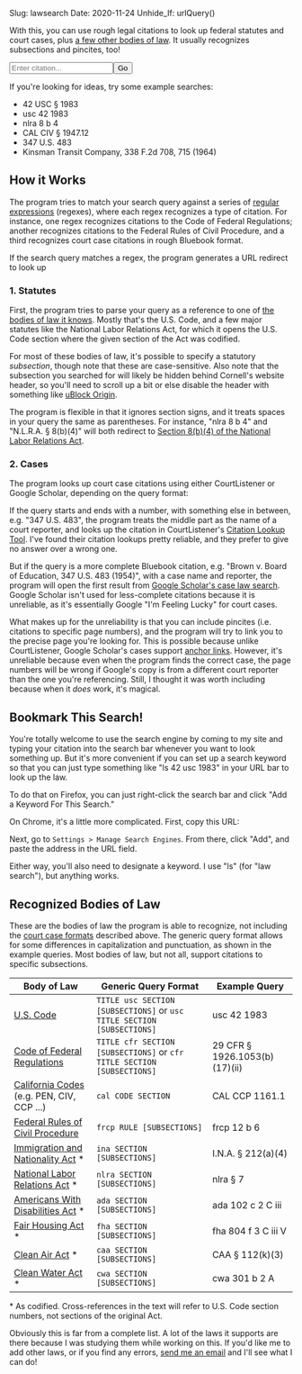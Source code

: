 Slug: lawsearch
Date: 2020-11-24
Unhide_If: urlQuery()

With this, you can use rough legal citations to look up federal statutes and court cases, plus [a few other bodies of law](#recognized-bodies-of-law). It usually recognizes subsections and pincites, too!

<form class="main-search" onsubmit="return searchBar()">
    <input type="search" placeholder="Enter citation..." name="q" id="q"><input type="submit" value="Go">
    <br>
    <label for="q" id="explainer" class="search-label"></label>
</form>
<script>
const schemas = [
// first, check it against federal bodies of law
{ // U.S. Code
"regexes": [/(?<title>\d+) U\.?S\.?(?:C\.?| Code) §? ?(?<section>[\w\.]+)(?:(?: |\()(?<hash>.+))?/i, /U\.?S\.?C\.? (?<title>\d+) §? ?(?<section>\d+[a-z]?)(?:(?: |\()(?<hash>.+))?/i],
"URLParts": {
  "baseURL": "https://www.law.cornell.edu/uscode/text/[title]/[section]",
  "hashSeparator": "_"
  }
},
{ // Code of Federal Regulations
"regexes": [/(?<title>\d+) C\.?F\.?R\.? §? ?(?<section>[\w\.]+)(?:(?: |\()(?<hash>.+))?/i, /C\.?F\.?R\.? (?<title>\d+) §? ?(?<section>\d+[a-z]?)(?:(?: |\()(?<hash>.+))?/i],
"URLParts": {
  "baseURL": "https://www.law.cornell.edu/cfr/text/[title]/[section]",
  "hashSeparator": "_"
  }
},
{ // Federal Rules of Civil Procedure
"regexes": [/F\.?R\.?C\.?P\.? ?(?<rule>\d+[a-z]?)(?:(?: |\()(?<hash>.+))?/i],
"URLParts": {
  "baseURL": "https://www.law.cornell.edu/rules/frcp/rule_[rule]",
  "hashPrefix": "rule_[rule]_",
  "hashSeparator": "_"
  }
},
// next, check aganst known pre-codification statutes
{ // Immigration and Nationality Act
"regexes": [/I\.?N\.?A\.? §? ?(?<section>\d+[a-z]?)(?:(?: |\()(?<hash>.+))?/i],
"URLParts": {
  "baseURL": "https://www.law.cornell.edu/uscode/text/8/[section]",
  "hashSeparator": "_"},
"remapKeys": {"section": {"101":"1101", "102":"1102", "103":"1103", "104":"1104", "105":"1105", "106":"1105a", "201":"1151", "202":"1152", "203":"1153", "204":"1154", "205":"1155", "206":"1156", "207":"1157", "208":"1158", "209":"1159", "210":"1160", "210a":"1161", "211":"1181", "212":"1182", "213":"1183", "213a":"1183a", "214":"1184", "215":"1185", "216":"1186a", "216a":"1186b", "217":"1187", "218":"1188", "219":"1189", "221":"1201", "222":"1202", "223":"1203", "224":"1204", "231":"1221", "232":"1222", "233":"1223", "234":"1224", "235":"1225", "235a":"1225a", "236":"1226", "236a":"1226a", "237":"1227", "238":"1228", "239":"1229", "240":"1229a", "240a":"1229b", "240b":"1229c", "240c":"1230", "241":"1231", "242":"1252", "242a":"1252a", "242b":"1252b", "243":"1253", "244":"1254a", "245":"1255", "245a":"1255a", "246":"1256", "247":"1257", "248":"1258", "249":"1259", "250":"1260", "251":"1281", "252":"1282", "253":"1283", "254":"1284", "255":"1285", "256":"1286", "257":"1287", "258":"1288", "261":"1301", "262":"1302", "263":"1303", "264":"1304", "265":"1305", "266":"1306", "271":"1321", "272":"1322", "273":"1323", "274":"1324", "274a":"1324a", "274b":"1324b", "274c":"1324c", "274d":"1324d", "275":"1325", "276":"1326", "277":"1327", "278":"1328", "279":"1329", "280":"1330", "281":"1351", "282":"1352", "283":"1353", "284":"1354", "285":"1355", "286":"1356", "287":"1357", "288":"1358", "289":"1359", "290":"1360", "291":"1361", "292":"1362", "293":"1363", "294":"1363a", "295":"1363b", "301":"1401", "302":"1402", "303":"1403", "304":"1404", "305":"1405", "306":"1406", "307":"1407", "308":"1408", "309":"1409", "310":"1421", "311":"1422", "312":"1423", "313":"1424", "314":"1425", "315":"1426", "316":"1427", "317":"1428", "318":"1429", "319":"1430", "320":"1431", "321":"1432", "322":"1433", "323":"1434", "324":"1435", "325":"1436", "326":"1437", "327":"1438", "328":"1439", "329":"1440", "329a":"1440-1", "330":"1441", "331":"1442", "332":"1443", "333":"1444", "334":"1445", "335":"1446", "336":"1447", "337":"1448", "338":"1449", "339":"1450", "340":"1451", "341":"1452", "342":"1453", "343":"1454", "344":"1455", "345":"1456", "346":"1457", "347":"1458", "348":"1459", "349":"1481", "350":"1482", "351":"1483", "352":"1484", "353":"1485", "354":"1486", "355":"1487", "356":"1488", "357":"1489", "358":"1501", "359":"1502", "360":"1503", "361":"1504", "404":"1101", "405":"1101", "406":"1101", "407":"1101", "411":"1521", "412":"1522", "413":"1523", "414":"1524", "501":"1531", "502":"1532", "503":"1533", "504":"1534", "505":"1535", "506":"1536", "507":"1537"}}
},
{ // Clean Air Act
"regexes": [/C\.?A\.?A\.? §? ?(?<section>\d+[a-z]?)(?:(?: |\()(?<hash>.+))?/i],
"URLParts": {
  "baseURL": "https://www.law.cornell.edu/uscode/text/42/[section]",
  "hashSeparator": "_"},
"remapKeys": {"section": {"101":"7401", "102":"7402", "103":"7403", "104":"7404", "105":"7405", "106":"7406", "107":"7407", "108":"7408", "109":"7409", "110":"7410", "111":"7411", "112":"7412", "113":"7413", "114":"7414", "115":"7415", "116":"7416", "117":"7417", "118":"7418", "119":"7419", "120":"7420", "121":"7421", "122":"7422", "123":"7423", "124":"7424", "125":"7425", "126":"7426", "127":"7427", "128":"7428", "129":"7429", "130":"7430", "131":"7431", "160":"7470", "161":"7471", "162":"7472", "163":"7473", "164":"7474", "165":"7475", "166":"7476", "167":"7477", "168":"7478", "169":"7479", "169a":"7491", "169A":"7491", "169b":"7492", "169B":"7492", "171":"7501", "172":"7502", "173":"7503", "174":"7504", "175":"7505", "175a":"7505a", "176":"7506", "176a":"7506a", "177":"7507", "178":"7508", "179":"7509", "179b":"7509a", "181":"7511", "182":"7511a", "183":"7511b", "184":"7511c", "185":"7511d", "185a":"7511e", "185b":"7511f", "186":"7512", "187":"7512a", "188":"7513", "189":"7513a", "190":"7513b", "191":"7514", "192":"7514a", "193":"7515", "202":"7521", "203":"7522", "204":"7523", "205":"7524", "206":"7525", "207":"7541", "208":"7542", "209":"7543", "210":"7544", "211":"7545", "213":"7547", "214":"7548", "215":"7549", "216":"7550", "217":"7552", "218":"7553", "219":"7554", "231":"7571", "232":"7572", "233":"7573", "234":"7574", "241":"7581", "242":"7582", "243":"7583", "244":"7584", "245":"7585", "246":"7586", "247":"7587", "248":"7588", "249":"7589", "250":"7590", "301":"7601", "302":"7602", "303":"7603", "304":"7604", "305":"7605", "306":"7606", "307":"7607", "308":"7608", "309":"7609", "310":"7610", "311":"7611", "312":"7612", "313":"7613", "314":"7614", "315":"7615", "316":"7616", "317":"7617", "318":"7618", "319":"7619", "320":"7620", "321":"7621", "322":"7622", "323":"7624", "324":"7625", "325":"7625-1", "326":"7625a", "327":"7626", "328":"7627", "201":"7641", "401":"7651", "402":"7651a", "403":"7651b", "404":"7651c", "405":"7651d", "406":"7651e", "407":"7651f", "408":"7651g", "409":"7651h", "410":"7651i", "411":"7651j", "412":"7651k", "413":"7651l", "414":"7651m", "415":"7651n", "416":"7651o", "501":"7661", "502":"7661a", "503":"7661b", "504":"7661c", "505":"7661d", "506":"7661e", "507":"7661f", "601":"7671", "602":"7671a", "603":"7671b", "604":"7671c", "605":"7671d", "606":"7671e", "607":"7671f", "608":"7671g", "609":"7671h", "610":"7671i", "611":"7671j", "612":"7671k", "613":"7671l", "614":"7671m", "615":"7671n", "616":"7671o", "617":"7671p", "618":"7671q"}}
},
{ // Clean Water Act
"regexes": [/C\.?W\.?A\.? §? ?(?<section>\d+[a-z]?)(?:(?: |\()(?<hash>.+))?/i],
"URLParts": {
  "baseURL": "https://www.law.cornell.edu/uscode/text/33/[section]",
  "hashSeparator": "_"},
"remapKeys": {"section": {"101":"1251", "112":"1262", "115":"1265", "301":"1311", "302":"1312", "303":"1313", "304":"1314", "305":"1315", "306":"1316", "307":"1317", "308":"1318", "309":"1319", "310":"1320", "316":"1326", "319":"1329", "401":"1341", "402":"1342", "403":"1343", "404":"1344", "405":"1345", "406":"1346", "501":"1361", "502":"1362", "505":"1365", "509":"1369", "510":"1370", "511":"1371", "517":"1376", "518":"1377"}}
},
{ // National Labor Relations Act
"regexes": [/N\.?L\.?R\.?A\.? §? ?(?<section>\d+[a-z]?)(?:(?: |\()(?<hash>.+))?/i],
"URLParts": {
  "baseURL": "https://www.law.cornell.edu/uscode/text/29/[section]",
  "hashSeparator": "_"},
"remapKeys": {"section": {"1":"151", "2":"152", "3":"153", "4":"154", "5":"155", "6":"156", "7":"157", "8":"158", "9":"159", "10":"160", "11":"161", "12":"162", "13":"163", "14":"164", "15":"165", "16":"166", "17":"167", "18":"168", "19":"169"}}
},
{ // Americans With Disabilities Act
"regexes": [/A\.?D\.?A\.? §? ?(?<section>\d+[a-z]?)(?:(?: |\()(?<hash>.+))?/i],
"URLParts": {
  "baseURL": "https://www.law.cornell.edu/uscode/text/42/[section]",
  "hashSeparator": "_"},
"remapKeys": {"section": {"2":"12101", "3":"12102", "101":"12111", "102":"12112", "103":"12113", "104":"12114", "105":"12115", "106":"12116", "107":"12117", "201":"12131", "202":"12132", "203":"12133", "204":"12134", "221":"12141", "222":"12142", "223":"12143", "224":"12144", "225":"12145", "226":"12146", "227":"12147", "228":"12148", "229":"12149", "230":"12150", "241":"12161", "242":"12162", "243":"12163", "244":"12164", "245":"12165", "301":"12181", "302":"12182", "303":"12183", "304":"12184", "305":"12185", "306":"12186", "307":"12187", "308":"12188", "309":"12189", "501":"12201", "502":"12202", "503":"12203", "504":"12204", "505":"12205", "506":"12206", "507":"12207", "508":"12208", "509":"12209", "510":"12210", "511":"12211", "513":"12212", "514":"12213"}}
},
{ // Fair Housing Act
"regexes": [/F\.?H\.?A\.? §? ?(?<section>\d+[a-z]?)(?:(?: |\()(?<hash>.+))?/i],
"URLParts": {
  "baseURL": "https://www.law.cornell.edu/uscode/text/42/[section]",
  "hashSeparator": "_"},
"remapKeys": {"section": {'801':'3601', '802':'3602', '803':'3603', '804':'3604', '805':'3605', '806':'3606', '807':'3607', '808':'3608', '808a':'3608a', '809':'3609', '810':'3610', '811':'3611', '812':'3612', '813':'3613', '814':'3614', '814a':'3614-1', '815':'3614a', '816':'3615', '817':'3616', '817a':'3616a', '818':'3617', '819':'3618', '820':'3619', '901':'3631'}}
},
{ // use Google Scholar if it looks like a full bluebook case citation
"regexes": [/(?<name>.+), (?<cite>\d+ .+? \d+)(?:, (?<hash>\d+))?(?<remainder>.*?$)/i],
"URLParts": {
  "baseURL": "https://scholar.google.com/scholar?as_sdt=2006&btnI=I&q=[name], [cite][remainder]",
  "hashPrefix": "p"}
},
{ // use CourtListener if it's a bare citation
"regexes": [/^(?<volume>\d+) (?<reporter>.+) (?<page>\d+)$/i],
"URLParts": { "baseURL": "https://www.courtlistener.com/c/[reporter]/[volume]/[page]" }
},
// check against known state statutes
{ // California
"regexes": [/^Cal\.? (?<code>[a-z]+) §? ?(?<section>[\w\.]+)/i],
"URLParts": { "baseURL": "https://leginfo.legislature.ca.gov/faces/codes_displaySection.xhtml?lawCode=[code]&sectionNum=[section]" },
"forceUpperCase": ["code"]
}
]
function lookup(query) {
  for (var i = 0; i < schemas.length; i++) {
    var schema = schemas[i];
    for (var j = 0; j < schema.regexes.length; j++) {
      var match = query.match(schema.regexes[j]);
      if (match) { break; }
    }
    if (match) {
      var keys = match.groups;
      break;
    }
  }
  if (!match) {
    document.getElementById("explainer").innerHTML = "Sorry, I couldn't recognize that citation. Is it on the list of <a href='#recognized-bodies-of-law'>recognized bodies of law</a> or <a href='#2-cases'>case citation formats</a>?";
    return false;
  }
  for (var k in schema.forceUpperCase) {
    keys[schema.forceUpperCase[k]] = keys[schema.forceUpperCase[k]].toUpperCase();
  }
  for (var k in schema.forceLowerCase) {
    keys[schema.forceLowerCase[k]] = keys[schema.forceLowerCase[k]].toLowerCase();
  }
  for (var k in schema.remapKeys) {
    let remaps = schema.remapKeys[k];
    let newKey = remaps[keys[k]];
    if (!newKey) { newKey = remaps[keys[k].toUpperCase()]; }
    if (!newKey) { newKey = remaps[keys[k].toLowerCase()]; }
    if (!newKey) {
      document.getElementById("explainer").innerHTML = "Sorry, I don't have a U.S. Code section on file for that section of the Act. If it's a valid section, please <a href='mailto: simonraindrum@gmail.com'>let me know</a>!";
      return false;
    }
    keys[k] = newKey;
  }
  for (var k in keys) {
    for (var part in schema.URLParts) {
      schema.URLParts[part] = schema.URLParts[part].replace("[" + k + "]", keys[k]);
    }
  }
  let url = schema.URLParts.baseURL;
  if (keys.hash) {
    url += "#";
    if (schema.URLParts.hashPrefix) { url += schema.URLParts.hashPrefix; }
    if (schema.URLParts.hashSeparator) {
      keys.hash = keys.hash.replace(/^\W+|\W+$/, '');
      keys.hash = keys.hash.split(/\W+/).join(schema.URLParts.hashSeparator);
    }
    url += keys.hash;
  }
  window.location.href = url;
  return true;
}
function urlQuery() {
  if (!location.search) { return true; }
  let query = decodeURIComponent(location.search).trim().replace(/^\?(?:q=)?|\.$|,$|;$/g, '');
  document.getElementById("q").value = query.replace(/\+/g, ' ');
  return !lookup(query);
}
function searchBar() {
  let query = document.getElementById("q").value;
  if (!query) {
    document.getElementById("explainer").innerHTML = "";
    return false;
  }
  lookup(query);
  return false;
}
</script>

If you're looking for ideas, try some example searches:

- 42 USC § 1983
- usc 42 1983
- nlra 8 b 4
- CAL CIV § 1947.12
- 347 U.S. 483
- Kinsman Transit Company, 338 F.2d 708, 715 (1964)

## How it Works

The program tries to match your search query against a series of [regular expressions](https://en.wikipedia.org/wiki/Regular_expression) (regexes), where each regex recognizes a type of citation. For instance, one regex recognizes citations to the Code of Federal Regulations; another recognizes citations to the Federal Rules of Civil Procedure, and a third recognizes court case citations in rough Bluebook format. 

If the search query matches a regex, the program generates a URL redirect to look up 

### 1. Statutes

First, the program tries to parse your query as a reference to one of [the bodies of law it knows](#recognized-bodies-of-law). Mostly that's the U.S. Code, and a few major statutes like the National Labor Relations Act, for which it opens the U.S. Code section where the  given section of the Act was codified.

For most of these bodies of law, it's possible to specify a statutory *subsection*, though note that these are case-sensitive. Also note that the subsection you searched for will likely be hidden behind Cornell's website header, so you'll need to scroll up a bit or else disable the header with something like [uBlock Origin](https://ublockorigin.com/).

The program is flexible in that it ignores section signs, and it treats spaces in your query the same as parentheses. For instance, "nlra 8 b 4" and "N.L.R.A. § 8(b)(4)" will both redirect to [Section 8(b)(4) of the National Labor Relations Act](https://www.law.cornell.edu/uscode/text/29/158#b_4).

### 2. Cases

The program looks up court case citations using either CourtListener or Google Scholar, depending on the query format:

If the query starts and ends with a number, with something else in between, e.g. "347 U.S. 483", the program treats the middle part as the name of a court reporter, and looks up the citation in CourtListener's [Citation Lookup Tool](https://www.courtlistener.com/c/). I've found their citation lookups pretty reliable, and they prefer to give no answer over a wrong one.

But if the query is a more complete Bluebook citation, e.g. "Brown v. Board of Education, 347 U.S. 483 (1954)", with a case name and reporter, the program will open the first result from [Google Scholar's case law search](https://scholar.google.com/scholar?as_sdt=2006). Google Scholar isn't used for less-complete citations because it is unreliable, as it's essentially Google "I'm Feeling Lucky" for court cases.

What makes up for the unreliability is that you can include pincites (i.e. citations to specific page numbers), and the program will try to link you to the precise page you're looking for. This is possible because unlike CourtListener, Google Scholar's cases support [anchor links](http://www.echoecho.com/htmllinks08.htm). However, it's unreliable because even when the program finds the correct case, the page numbers will be wrong if Google's copy is from a different court reporter than the one you're referencing. Still, I thought it was worth including because when it *does* work, it's magical.

## Bookmark This Search!

You're totally welcome to use the search engine by coming to my site and typing your citation into the search bar whenever you want to look something up. But it's more convenient if you can set up a search keyword so that you can just type something like "ls 42 usc 1983" in your URL bar to look up the law.

To do that on Firefox, you can just right-click the search bar and click "Add a Keyword For This Search."

On Chrome, it's a little more complicated. First, copy this URL:

<code id="bookmarkURL"></code>

Next, go to `Settings > Manage Search Engines`. From there, click "Add", and paste the address in the URL field.

<script>
document.getElementById("bookmarkURL").innerHTML = window.location.origin + window.location.pathname + "?%s";
</script>

Either way, you'll also need to designate a keyword. I use "ls" (for "law search"), but anything works.

<div hidden id="downloadOption"><strong>Alternatively</strong>, if you don't want to rely on my website, you can download your own copy of the search engine, and run it entirely locally. To do that, <a href="/lawsearch" download>download this page</a> and save it somewhere that you're unlikely to delete it. Then, close this tab, open your local copy, and follow these same directions. That way, it'll be yours forever, though you might miss out on updates.</div>
<script>
if (window.location.protocol != "file:") {
    document.getElementById("downloadOption").removeAttribute("hidden")
}
</script>

## Recognized Bodies of Law

These are the bodies of law the program is able to recognize, not including the [court case formats](#2-cases) described above. The generic query format allows for some differences in capitalization and punctuation, as shown in the example queries. Most bodies of law, but not all, support citations to specific subsections.

| Body of Law                                                  | Generic Query Format                                         | Example Query                 |
| ------------------------------------------------------------ | ------------------------------------------------------------ | ----------------------------- |
| [U.S. Code](https://www.law.cornell.edu/uscode/text)         | `TITLE usc SECTION [SUBSECTIONS]` or `usc TITLE SECTION [SUBSECTIONS]` | usc 42 1983                   |
| [Code of Federal Regulations](https://www.law.cornell.edu/cfr/text) | `TITLE cfr SECTION [SUBSECTIONS]` or `cfr TITLE SECTION [SUBSECTIONS]` | 29 CFR § 1926.1053(b)(17)(ii) |
| [California Codes](https://leginfo.legislature.ca.gov/faces/codes.xhtml) (e.g. PEN, CIV, CCP ...) | `cal CODE SECTION`                                           | CAL CCP 1161.1                |
| [Federal Rules of Civil Procedure](https://www.law.cornell.edu/rules/frcp) | `frcp RULE [SUBSECTIONS]`                                    | frcp 12 b 6                   |
| [Immigration and Nationality Act](https://www.law.cornell.edu/topn/immigration_and_nationality_act) * | `ina SECTION [SUBSECTIONS]`                                  | I.N.A. § 212(a)(4)            |
| [National Labor Relations Act](https://www.law.cornell.edu/topn/national_labor_relations_act) * | `nlra SECTION [SUBSECTIONS]`                                 | nlra § 7                      |
| [Americans With Disabilities Act](https://www.law.cornell.edu/topn/americans_with_disabilities_act_of_1990) * | `ada SECTION [SUBSECTIONS]`                                  | ada 102 c 2 C iii             |
| [Fair Housing Act](https://www.law.cornell.edu/topn/fair_housing_act) * | `fha SECTION [SUBSECTIONS]`                                  | fha 804 f 3 C iii V           |
| [Clean Air Act](https://www.law.cornell.edu/topn/clean_air_act) * | `caa SECTION [SUBSECTIONS]`                                  | CAA § 112(k)(3)               |
| [Clean Water Act](https://www.law.cornell.edu/topn/clean_water_act_of_1977) * | `cwa SECTION [SUBSECTIONS]`                                  | cwa 301 b 2 A                 |

\* As codified. Cross-references in the text will refer to U.S. Code section numbers, not sections of the original Act.

Obviously this is far from a complete list. A lot of the laws it supports are there because I was studying them while working on this. If you'd like me to add other laws, or if you find any errors, [send me an email](mailto:simonraindrum@gmail.com) and I'll see what I can do!
